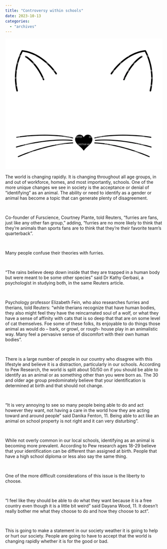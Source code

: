 ```yaml
---
title: "Controversy within schools"
date: 2023-10-13
categories: 
  - "archives"
---
```


![](images/cat-ears-600x495.webp)

The world is changing rapidly. It is changing throughout all age groups, in and out of workforce, homes, and most importantly, schools. One of the more unique changes we see in society is the acceptance or denial of “identifying” as an animal. The ability or need to identify as a gender or animal has become a topic that can generate plenty of disagreement.

 

Co-founder of Furscience, Courtney Plante, told Reuters, “furries are fans, just like any other fan group,” adding, “furries are no more likely to think that they’re animals than sports fans are to think that they’re their favorite team’s quarterback”.

 

Many people confuse their theories with furries.

 

“The rains believe deep down inside that they are trapped in a human body but were meant to be some other species” said Dr Kathy Gerbasi, a psychologist in studying both, in the same Reuters article.

 

Psychology professor Elizabeth Fein, who also researches furries and therians, told Reuters: “while therians recognize that have human bodies, they also might feel they have the reincarnated soul of a wolf, or what they have a sense of affinity with cats that is so deep that that are on some level of cat themselves. Foe some of these folks, its enjoyable to do things those animal as would do – bark, or growl, or rough- house play in an animalistic way. Many feel a pervasive sense of discomfort with their own human bodies”.

 

There is a large number of people in our country who disagree with this lifestyle and believe it is a distraction, particularly in our schools. According to Pew Research, the world is split about 50/50 on if you should be able to identify as an animal or as something other than you were born as. The 30 and older age group predominately believe that your identification is determined at birth and that should not change.

 

“It is very annoying to see so many people being able to do and act however they want, not having a care in the world how they are acting toward and around people” said Danika Fenton, 11. Being able to act like an animal on school property is not right and it can very disturbing”.

 

While not overly common in our local schools, identifying as an animal is becoming more prevalent. According to Pew research ages 18-29 believe that your identification can be different than assigned at birth. People that have a high school diploma or less also say the same thing.

 

One of the more difficult considerations of this issue is the liberty to choose.

 

“I feel like they should be able to do what they want because it is a free country even though it is a little bit weird” said Dayana Wood, 11. It doesn’t really bother me what they choose to do and how they choose to act”.

 

This is going to make a statement in our society weather it is going to help or hurt our society. People are going to have to accept that the world is changing rapidly whether it is for the good or bad.
